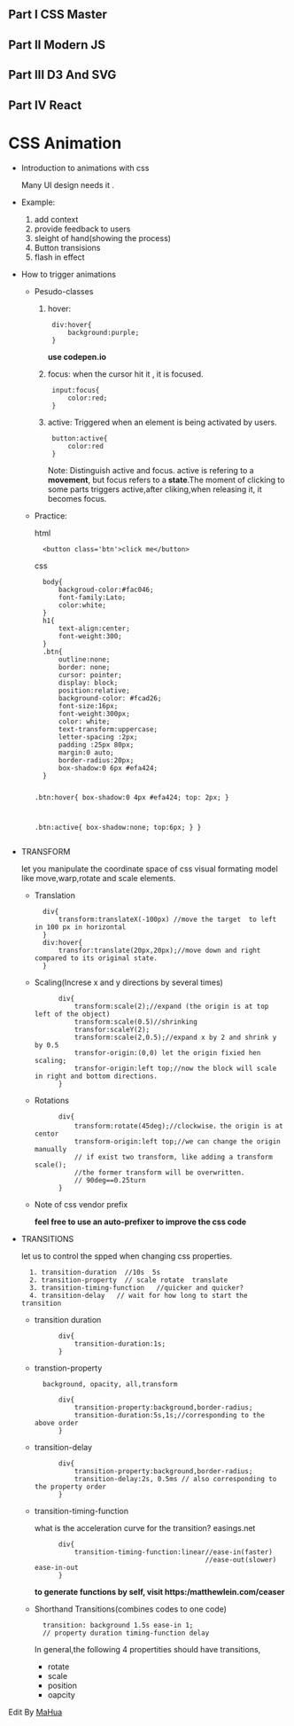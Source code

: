 <html lang="en"><head>
    <meta charset="UTF-8">
    <title></title>
<style id="system" type="text/css">body{}</style><style id="custom" type="text/css"></style></head>
<body marginheight="0"><h2>Part I CSS Master</h2>
<h2>Part II Modern JS</h2>
<h2>Part III D3 And SVG</h2>
<h2>Part IV React</h2>
<h1>CSS Animation</h1>
<ul>
<li><p>Introduction to animations with css</p>
<p>  Many UI design needs it .</p>
</li>
<li><p>Example:</p>
<ol>
<li>add context</li>
<li>provide feedback to users</li>
<li>sleight of hand(showing the process)</li>
<li>Button transisions</li>
<li>flash in effect</li>
</ol>
</li>
<li><p>How to trigger animations</p>
<ul>
<li><p>Pesudo-classes </p>
<ol>
<li><p>hover:</p>
<pre><code class="lang-css"> div:hover{
     background:purple;
 }</code></pre>
<p> <strong>use codepen.io</strong></p>
</li>
<li><p>focus: when the cursor hit it , it is focused.</p>
<pre><code class="lang-css"> input:focus{
     color:red;
 }</code></pre>
</li>
<li><p>active: Triggered when an element is being activated by users.</p>
<pre><code class="lang-css"> button:active{
     color:red
 }</code></pre>
<p>Note: Distinguish active and focus. active is refering to 
a <strong> movement</strong>, but focus refers to a<strong> state</strong>.The moment of clicking to 
some parts triggers active,after cliking,when releasing it,
it becomes focus.</p>
</li>
</ol>
</li>
<li><p>Practice:</p>
<p>html</p>
<pre><code class="lang-html">  &lt;button class='btn'&gt;click me&lt;/button&gt;</code></pre>
<p>css</p>
<pre><code class="lang-css">  body{
      backgroud-color:#fac046;
      font-family:Lato;
      color:white;
  }
  h1{
      text-align:center;
      font-weight:300;
  }
  .btn{
      outline:none;
      border: none;
      cursor: pointer;
      display: block;
      position:relative;
      background-color: #fcad26;
      font-size:16px;
      font-weight:300px;
      color: white;
      text-transform:uppercase;
      letter-spacing :2px;
      padding :25px 80px;
      margin:0 auto;
      border-radius:20px;
      box-shadow:0 6px #efa424;
  }

  .btn:hover{
      box-shadow:0 4px #efa424;
      top: 2px;
  }

  .btn:active{
      box-shadow:none;
      top:6px;
  }
  }</code></pre>
</li>
</ul>
</li>
<li><p>TRANSFORM</p>
<p>  let you manipulate the coordinate space of css visual formating
  model like move,warp,rotate and scale elements.</p>
<ul>
<li><p>Translation</p>
<pre><code class="lang-css">  div{
      transform:translateX(-100px) //move the target  to left in 100 px in horizontal
  }
  div:hover{
      transfor:translate(20px,20px);//move down and right compared to its original state.
  }</code></pre>
</li>
<li><p>Scaling(Increse x and y directions by several times)</p>
<pre><code class="lang-css">      div{
          transform:scale(2);//expand (the origin is at top left of the object)
          transform:scale(0.5)//shrinking
          transfor:scaleY(2);
          transform:scale(2,0.5);//expand x by 2 and shrink y by 0.5
          transfor-origin:(0,0) let the origin fixied hen scaling;
          transfor-origin:left top;//now the block will scale in right and bottom directions.
      }</code></pre>
</li>
<li><p>Rotations</p>
<pre><code class="lang-css">      div{
          transform:rotate(45deg);//clockwise，the origin is at centor
          transform-origin:left top;//we can change the origin manually
          // if exist two transform, like adding a transform scale();
          //the former transform will be overwritten.
          // 90deg==0.25turn
      }</code></pre>
</li>
<li><p>Note of css vendor prefix</p>
<p>  <strong>feel free to use an auto-prefixer to improve the css code </strong></p>
</li>
</ul>
</li>
</ul>
<ul>
<li><p>TRANSITIONS</p>
<p>  let us to control the spped when changing css properties.</p>
<pre><code>  1. transition-duration  //10s  5s
  2. transition-property  // scale rotate  translate
  3. transition-timing-function   //quicker and quicker?
  4. transition-delay   // wait for how long to start the transition</code></pre>
<ul>
<li><p>transition duration</p>
<pre><code class="lang-css">      div{
          transition-duration:1s;
      }</code></pre>
</li>
<li><p>transtion-property</p>
<pre><code>  background, opacity, all,transform </code></pre>
<pre><code class="lang-css">      div{
          transition-property:background,border-radius;
          transition-duration:5s,1s;//corresponding to the above order
      }</code></pre>
</li>
<li><p>transition-delay</p>
<pre><code class="lang-css">      div{
          transition-property:background,border-radius;
          transition-delay:2s, 0.5ms // also corresponding to the property order
      }</code></pre>
</li>
<li><p>transition-timing-function</p>
<p>  what is the  acceleration curve for the transition?  easings.net</p>
<pre><code class="lang-css">      div{
          transition-timing-function:linear//ease-in(faster) 
                                           //ease-out(slower) ease-in-out
      }</code></pre>
<p>  <strong>to generate functions by self, visit https:/matthewlein.com/ceaser </strong></p>
</li>
<li><p>Shorthand Transitions(combines codes to one code)</p>
<pre><code class="lang-css">  transition: background 1.5s ease-in 1;
  // property duration timing-function delay</code></pre>
<p>  In general,the following 4 propertities should have transitions,</p>
<ul>
<li>rotate</li>
<li>scale </li>
<li>position </li>
<li>oapcity </li>
</ul>
</li>
</ul>
</li>
</ul>
<p>Edit By <a href="http://mahua.jser.me">MaHua</a></p>
</body></html>